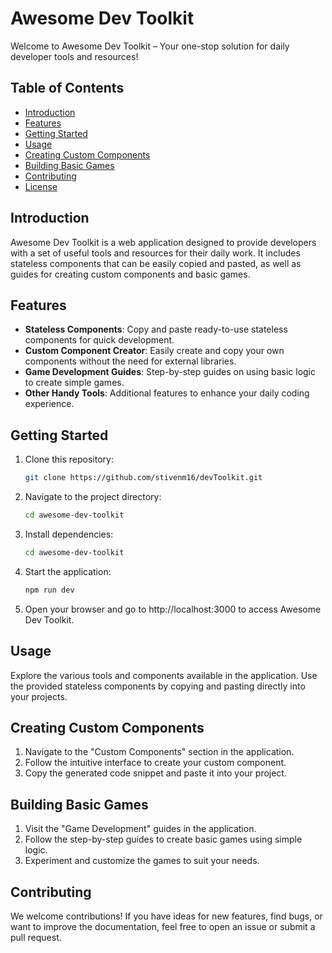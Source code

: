 # Awesome Dev Toolkit

Welcome to Awesome Dev Toolkit – Your one-stop solution for daily developer tools and resources!

## Table of Contents

- [Introduction](#introduction)
- [Features](#features)
- [Getting Started](#getting-started)
- [Usage](#usage)
- [Creating Custom Components](#creating-custom-components)
- [Building Basic Games](#building-basic-games)
- [Contributing](#contributing)
- [License](#license)

## Introduction

Awesome Dev Toolkit is a web application designed to provide developers with a set of useful tools and resources for their daily work. It includes stateless components that can be easily copied and pasted, as well as guides for creating custom components and basic games.

## Features

- **Stateless Components**: Copy and paste ready-to-use stateless components for quick development.
- **Custom Component Creator**: Easily create and copy your own components without the need for external libraries.
- **Game Development Guides**: Step-by-step guides on using basic logic to create simple games.
- **Other Handy Tools**: Additional features to enhance your daily coding experience.

## Getting Started

1. Clone this repository:

   ```bash
   git clone https://github.com/stivenm16/devToolkit.git
   ```

2. Navigate to the project directory:

   ```bash
   cd awesome-dev-toolkit
   ```

3. Install dependencies:

   ```bash
   cd awesome-dev-toolkit
   ```

4. Start the application:

   ```bash
   npm run dev
   ```

5. Open your browser and go to http://localhost:3000 to access Awesome Dev Toolkit.

## Usage

Explore the various tools and components available in the application. Use the provided stateless components by copying and pasting directly into your projects.

## Creating Custom Components

1. Navigate to the "Custom Components" section in the application.
2. Follow the intuitive interface to create your custom component.
3. Copy the generated code snippet and paste it into your project.

## Building Basic Games

1. Visit the "Game Development" guides in the application.
2. Follow the step-by-step guides to create basic games using simple logic.
3. Experiment and customize the games to suit your needs.

## Contributing

We welcome contributions! If you have ideas for new features, find bugs, or want to improve the documentation, feel free to open an issue or submit a pull request.
